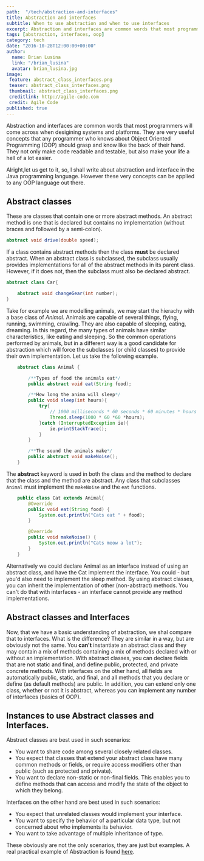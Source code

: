 ```yaml
---
path:  "/tech/abstraction-and-interfaces"
title: Abstraction and interfaces
subtitle: When to use abstraction and when to use interfaces
excerpt: Abstraction and interfaces are common words that most programmers will come across when desigining systems and platforms. They are very useful concepts that any programmer who knows about Object Oriented Programming (OOP) should grasp and know like the back of their hand. They not only make code readable and testable, but also make your life a hell of a lot easier.
tags: [abstraction, interfaces, oop]
category: tech
date: "2016-10-28T12:00:00+00:00"
author:
  name: Brian Lusina
  link: "/brian_lusina"
  avatar: brian_lusina.jpg
image:
 feature: abstract_class_interfaces.png
 teaser: abstract_class_interfaces.png
 thumbnail: abstract_class_interfaces.png
 creditlink: http://agile-code.com
 credit: Agile Code
published: true
---
```


Abstraction and interfaces are common words that most programmers will come across when desigining systems and platforms. They are very useful concepts that any programmer who knows about Object Oriented Programming (OOP) should grasp and know like the back of their hand. They not only make code readable and testable, but also make your life a hell of a lot easier.

Alright,let us get to it, so, I shall write about abstraction and interface in the Java programming language. However these very concepts can be applied to any OOP language out there.

## Abstract classes

These are classes that contain one or more abstract methods. An abstract method is one that is declared but contains no implementation (without braces and followed by a semi-colon).

```java
abstract void drive(double speed);
```

If a class contains abstract methods then the class **must** be declared abstract. When an abstract class is subclassed, the subclass usually provides implementations for all of the abstract methods in its parent class. However, if it does not, then the subclass must also be declared abstract.

```java
abstract class Car{

	abstract void changeGear(int number);
}
```

Take for example we are modelling animals, we may start the hierachy with a base class of _Animal_. Animals are capable of several things, flying, running, swimming, crawling. They are also capable of sleeping, eating, dreaming. In this regard, the many types of animals have similar characteristics, like eating and sleeping. So the common operations performed by animals, but in a different way is a good candidate for abstraction which will force the subclasses (or child classes) to provide their own implementation. Let us take the following example.

```java
	abstract class Animal {

        /**Types of food the animals eat*/
        public abstract void eat(String food);

        /**How long the anima will sleep*/
        public void sleep(int hours){
            try{
                // 1000 milliseconds * 60 seconds * 60 minutes * hours
                Thread.sleep(1000 * 60 *60 *hours);
            }catch (InterruptedException ie){
                ie.printStackTrace();
            }
        }

        /**The sound the animals make*/
        public abstract void makeNoise();
    }
```

The **abstract** keyword is used in both the class and the method to declare that the class and the method are abstract. Any class that subclasses `Animal` must implement the `makeNoise` and the `eat` functions.

```java
	public class Cat extends Animal{
    	@Override
        public void eat(String food) {
            System.out.println("Cats eat " + food);
        }

        @Override
        public void makeNoise() {
            System.out.println("Cats meow a lot");
        }
	}
```

Alternatively we could declare Animal as an interface instead of using an abstract class, and have the Cat implement the interface. You could - but you'd also need to implement the sleep method. By using abstract classes, you can inherit the implementation of other (non-abstract) methods. You can't do that with interfaces - an interface cannot provide any method implementations.

## Abstract classes and Interfaces

Now, that we have a basic understanding of abstraction, we shal compare that to interfaces. What is the difference? They are similar in a way, but are obviously not the same. You **can't** instantiate an abstract class and they may contain a mix of methods containing a mix of methods declared with or without an implementation. With abstract classes, you can declare fields that are not static and final, and define public, protected, and private concrete methods. With interfaces on the other hand, all fields are automatically public, static, and final, and all methods that you declare or define (as default methods) are public. In addition, you can extend only one class, whether or not it is abstract, whereas you can implement any number of interfaces (basics of OOP).

## Instances to use Abstract classes and Interfaces.

Abstract classes are best used in such scenarios:

- You want to share code among several closely related classes.
- You expect that classes that extend your abstract class have many common methods or fields, or require access modifiers other than public (such as protected and private).
- You want to declare non-static or non-final fields. This enables you to define methods that can access and modify the state of the object to which they belong.

Interfaces on the other hand are best used in such scenarios:

- You expect that unrelated classes would implement your interface.
- You want to specify the behavior of a particular data type, but not concerned about who implements its behavior.
- You want to take advantage of multiple inheritance of type.

These obviously are not the only scenarios, they are just but examples. A real practical example of Abstraction is found [here](https://github.com/BrianLusina/Java-Playground/tree/master/AbstractionInterfaces/MotorVehicles).
